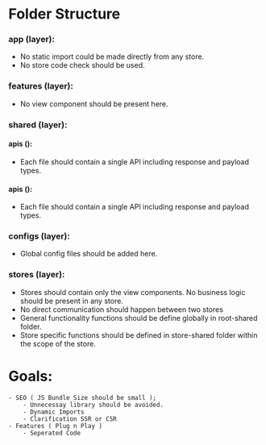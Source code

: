 # Folder Structure


### app (layer):


- No static import could be made directly from any store.
- No store code check should be used.

### features (layer):

- No view component should be present here.

### shared (layer):

#### apis ():

- Each file should contain a single API including response and payload types.

#### apis ():

- Each file should contain a single API including response and payload types.

### configs (layer):

- Global config files should be added here.

### stores (layer):

- Stores should contain only the view components. No business logic should be present in any store.
- No direct communication should happen between two stores
- General functionality functions should be define globally in root-shared folder.
- Store specific functions should be defined in store-shared folder within the scope of the store.

# Goals:

    - SEO ( JS Bundle Size should be small );
        - Unnecessay library should be avoided.
        - Dynamic Imports
        - Clarification SSR or CSR
    - Features ( Plug n Play )
        - Seperated Code
